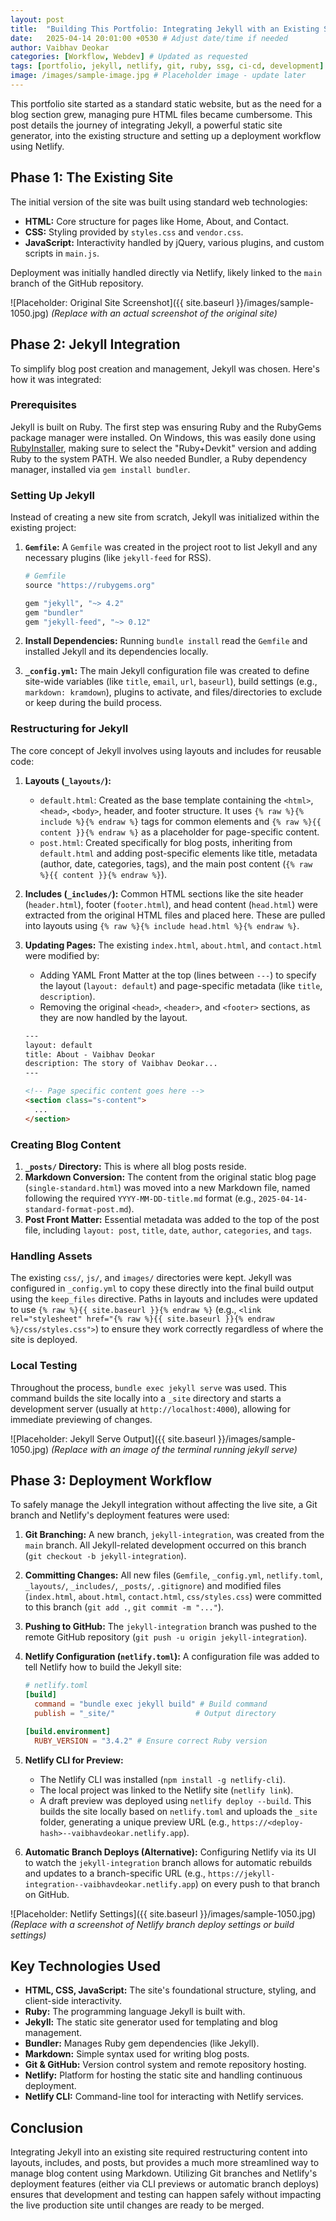 ```yaml
---
layout: post
title:  "Building This Portfolio: Integrating Jekyll with an Existing Static Site on Netlify"
date:   2025-04-14 20:01:00 +0530 # Adjust date/time if needed
author: Vaibhav Deokar
categories: [Workflow, Webdev] # Updated as requested
tags: [portfolio, jekyll, netlify, git, ruby, ssg, ci-cd, development] # Moved Development and Jekyll to tags
image: /images/sample-image.jpg # Placeholder image - update later
---
```


This portfolio site started as a standard static website, but as the need for a blog section grew, managing pure HTML files became cumbersome. This post details the journey of integrating Jekyll, a powerful static site generator, into the existing structure and setting up a deployment workflow using Netlify.

## Phase 1: The Existing Site

The initial version of the site was built using standard web technologies:

*   **HTML:** Core structure for pages like Home, About, and Contact.
*   **CSS:** Styling provided by `styles.css` and `vendor.css`.
*   **JavaScript:** Interactivity handled by jQuery, various plugins, and custom scripts in `main.js`.

Deployment was initially handled directly via Netlify, likely linked to the `main` branch of the GitHub repository.

![Placeholder: Original Site Screenshot]({{ site.baseurl }}/images/sample-1050.jpg)
*(Replace with an actual screenshot of the original site)*

## Phase 2: Jekyll Integration

To simplify blog post creation and management, Jekyll was chosen. Here's how it was integrated:

### Prerequisites
Jekyll is built on Ruby. The first step was ensuring Ruby and the RubyGems package manager were installed. On Windows, this was easily done using [RubyInstaller](https://rubyinstaller.org/downloads/), making sure to select the "Ruby+Devkit" version and adding Ruby to the system PATH. We also needed Bundler, a Ruby dependency manager, installed via `gem install bundler`.

### Setting Up Jekyll
Instead of creating a new site from scratch, Jekyll was initialized within the existing project:

1.  **`Gemfile`:** A `Gemfile` was created in the project root to list Jekyll and any necessary plugins (like `jekyll-feed` for RSS).

    ```ruby
    # Gemfile
    source "https://rubygems.org"

    gem "jekyll", "~> 4.2"
    gem "bundler"
    gem "jekyll-feed", "~> 0.12"
    ```
2.  **Install Dependencies:** Running `bundle install` read the `Gemfile` and installed Jekyll and its dependencies locally.
3.  **`_config.yml`:** The main Jekyll configuration file was created to define site-wide variables (like `title`, `email`, `url`, `baseurl`), build settings (e.g., `markdown: kramdown`), plugins to activate, and files/directories to exclude or keep during the build process.

### Restructuring for Jekyll
The core concept of Jekyll involves using layouts and includes for reusable code:

1.  **Layouts (`_layouts/`):**
    *   `default.html`: Created as the base template containing the `<html>`, `<head>`, `<body>`, header, and footer structure. It uses `{% raw %}{% include %}{% endraw %}` tags for common elements and `{% raw %}{{ content }}{% endraw %}` as a placeholder for page-specific content.
    *   `post.html`: Created specifically for blog posts, inheriting from `default.html` and adding post-specific elements like title, metadata (author, date, categories, tags), and the main post content (`{% raw %}{{ content }}{% endraw %}`).
2.  **Includes (`_includes/`):** Common HTML sections like the site header (`header.html`), footer (`footer.html`), and head content (`head.html`) were extracted from the original HTML files and placed here. These are pulled into layouts using `{% raw %}{% include head.html %}{% endraw %}`.
3.  **Updating Pages:** The existing `index.html`, `about.html`, and `contact.html` were modified by:
    *   Adding YAML Front Matter at the top (lines between `---`) to specify the layout (`layout: default`) and page-specific metadata (like `title`, `description`).
    *   Removing the original `<head>`, `<header>`, and `<footer>` sections, as they are now handled by the layout.

    ```html
    ---
    layout: default
    title: About - Vaibhav Deokar
    description: The story of Vaibhav Deokar...
    ---

    <!-- Page specific content goes here -->
    <section class="s-content">
      ...
    </section>
    ```

### Creating Blog Content
1.  **`_posts/` Directory:** This is where all blog posts reside.
2.  **Markdown Conversion:** The content from the original static blog page (`single-standard.html`) was moved into a new Markdown file, named following the required `YYYY-MM-DD-title.md` format (e.g., `2025-04-14-standard-format-post.md`).
3.  **Post Front Matter:** Essential metadata was added to the top of the post file, including `layout: post`, `title`, `date`, `author`, `categories`, and `tags`.

### Handling Assets
The existing `css/`, `js/`, and `images/` directories were kept. Jekyll was configured in `_config.yml` to copy these directly into the final build output using the `keep_files` directive. Paths in layouts and includes were updated to use `{% raw %}{{ site.baseurl }}{% endraw %}` (e.g., `<link rel="stylesheet" href="{% raw %}{{ site.baseurl }}{% endraw %}/css/styles.css">`) to ensure they work correctly regardless of where the site is deployed.

### Local Testing
Throughout the process, `bundle exec jekyll serve` was used. This command builds the site locally into a `_site` directory and starts a development server (usually at `http://localhost:4000`), allowing for immediate previewing of changes.

![Placeholder: Jekyll Serve Output]({{ site.baseurl }}/images/sample-1050.jpg)
*(Replace with an image of the terminal running jekyll serve)*

## Phase 3: Deployment Workflow

To safely manage the Jekyll integration without affecting the live site, a Git branch and Netlify's deployment features were used:

1.  **Git Branching:** A new branch, `jekyll-integration`, was created from the `main` branch. All Jekyll-related development occurred on this branch (`git checkout -b jekyll-integration`).
2.  **Committing Changes:** All new files (`Gemfile`, `_config.yml`, `netlify.toml`, `_layouts/`, `_includes/`, `_posts/`, `.gitignore`) and modified files (`index.html`, `about.html`, `contact.html`, `css/styles.css`) were committed to this branch (`git add .`, `git commit -m "..."`).
3.  **Pushing to GitHub:** The `jekyll-integration` branch was pushed to the remote GitHub repository (`git push -u origin jekyll-integration`).
4.  **Netlify Configuration (`netlify.toml`):** A configuration file was added to tell Netlify how to build the Jekyll site:

    ```toml
    # netlify.toml
    [build]
      command = "bundle exec jekyll build" # Build command
      publish = "_site/"                  # Output directory

    [build.environment]
      RUBY_VERSION = "3.4.2" # Ensure correct Ruby version
    ```
5.  **Netlify CLI for Preview:**
    *   The Netlify CLI was installed (`npm install -g netlify-cli`).
    *   The local project was linked to the Netlify site (`netlify link`).
    *   A draft preview was deployed using `netlify deploy --build`. This builds the site locally based on `netlify.toml` and uploads the `_site` folder, generating a unique preview URL (e.g., `https://<deploy-hash>--vaibhavdeokar.netlify.app`).
6.  **Automatic Branch Deploys (Alternative):** Configuring Netlify via its UI to watch the `jekyll-integration` branch allows for automatic rebuilds and updates to a branch-specific URL (e.g., `https://jekyll-integration--vaibhavdeokar.netlify.app`) on every push to that branch on GitHub.

![Placeholder: Netlify Settings]({{ site.baseurl }}/images/sample-1050.jpg)
*(Replace with a screenshot of Netlify branch deploy settings or build settings)*

## Key Technologies Used

*   **HTML, CSS, JavaScript:** The site's foundational structure, styling, and client-side interactivity.
*   **Ruby:** The programming language Jekyll is built with.
*   **Jekyll:** The static site generator used for templating and blog management.
*   **Bundler:** Manages Ruby gem dependencies (like Jekyll).
*   **Markdown:** Simple syntax used for writing blog posts.
*   **Git & GitHub:** Version control system and remote repository hosting.
*   **Netlify:** Platform for hosting the static site and handling continuous deployment.
*   **Netlify CLI:** Command-line tool for interacting with Netlify services.

## Conclusion

Integrating Jekyll into an existing site required restructuring content into layouts, includes, and posts, but provides a much more streamlined way to manage blog content using Markdown. Utilizing Git branches and Netlify's deployment features (either via CLI previews or automatic branch deploys) ensures that development and testing can happen safely without impacting the live production site until changes are ready to be merged.
